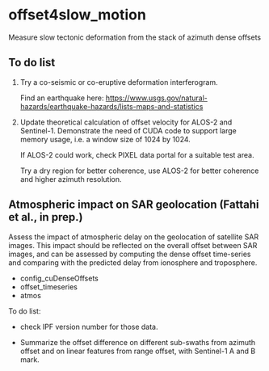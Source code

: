 # offset4slow_motion

Measure slow tectonic deformation from the stack of azimuth dense offsets

## To do list

1. Try a co-seismic or co-eruptive deformation interferogram. 

   Find an earthquake here: https://www.usgs.gov/natural-hazards/earthquake-hazards/lists-maps-and-statistics

2. Update theoretical calculation of offset velocity for ALOS-2 and Sentinel-1. Demonstrate the need of CUDA code to support large memory usage, i.e. a window size of 1024 by 1024.

   If ALOS-2 could work, check PIXEL data portal for a suitable test area.
   
   Try a dry region for better coherence, use ALOS-2 for better coherence and higher azimuth resolution.
   

## Atmospheric impact on SAR geolocation (Fattahi et al., in prep.)

Assess the impact of atmospheric delay on the geolocation of satellite SAR images. This impact should be reflected on the overall offset between SAR images, and can be assessed by computing the dense offset time-series and comparing with the predicted delay from ionosphere and troposphere.

+ config_cuDenseOffsets
+ offset_timeseries
+ atmos

To do list:

+ check IPF version number for those data.

+ Summarize the offset difference on different sub-swaths from azimuth offset and on linear features from range offset, with Sentinel-1 A and B mark.
